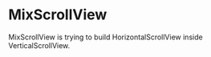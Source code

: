 MixScrollView
=============

MixScrollView is trying to build HorizontalScrollView inside VerticalScrollView.
